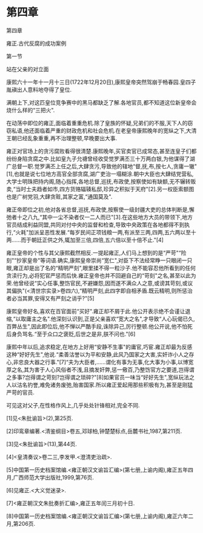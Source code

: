 # 第四章

第四章
雍正.古代反腐的成功案例

第一节
站在父亲的对立面

康熙六十一年十一月十三日(1722年12月20日),康熙皇帝突然驾崩于畅春园.皇四子胤禛出人意料地夺得了皇位.

满朝上下,对这匹皇位竞争赛中的黑马都缺乏了解.各地官员,都不知道这位新皇帝会烧什么样的“三把火".

在动荡中即位的雍正,面临着重重危机.除了皇族的怀疑,兄弟们的不服,天下人的窃窃私语,他还面临着严重的财政危机和社会危机.在老皇帝康熙晚年的宽纵之下,大清王朝已经乱象重重,再不治理整顿,早晚要出大事.

雍正对官场上的贪污腐败看得很清楚.康熙晚年,买官卖官已成常态,甚至连皇子们都纷纷身陷贪腐之中.比如皇九子允禟曾经收受觉罗满丕三十万两白银,为他谋得了湖广总督一职.觉罗满丕上任之后,大肆贪污,导致他的辖地“督,抚,布,按七人,贪庸一辙"[1],也就是说七位地方高官全部贪腐,湖广吏治一塌糊涂.朝中大臣也大肆结党营私,大学士明珠把持内阁,随心指挥,各地总督,巡抚,布政使,按察使如有缺额,无不辗转贩卖,“当时士夫趋者如市,四方货赂辐辏私邸,珍异之积拟于天府"[2].另一权臣索额图也是广树党羽,大肆贪赃,其家之富,“通国莫及".

雍正帝即位之初,他对各省总督,巡抚,布政使,按察使一级封疆大吏的总体判断是,懈弛者十之八九,“其中一尘不染者仅一二人而已"[3].在这些地方大员的带领下,地方官员结成利益同盟,共同对付中央的监督和检查,导致中央政策在各地都得不到执行,“火耗"加派呈恶性发展.“每岁民间正项钱粮一两,有派至三两,四两,五六两以至十两......而于朝廷正供之外,辄加至三倍,四倍,五六倍以至十倍不止."[4]

雍正皇帝的个性与其父康熙截然相反.一提起雍正,人们马上想到的是“严苛"“险刻"“抄家皇帝"等词语.确实,康熙皇帝崇尚“宽仁",对臣下不法经常睁一只眼闭一只眼,雍正却是出了名的“精明严刻",眼里揉不得一粒沙子.他不能容忍他所看到的任何贪渎行为,必将犯官严惩而后快.雍正皇帝也并不回避自己的“苛刻"之名,甚至以此为荣.他曾经说“实心任事,整饬官民,不避嫌怨,因而遂不满众人之意,或谤其苛刻,或议其偏执"(<清世宗实录>卷四六),“精明严刻,此四字即自相矛盾.既云精明,则所惩治者必当其罪,安得又有严刻之诮乎?"[5]

康熙皇帝好名,喜欢在百官面前“买好".雍正却不屑于此.他公开表示绝不会谨让退缩,“以取庸主之名".他深刻认识到,正是父亲喜欢“宽大之名",才导致“人心玩偈已久,百弊丛生",因此即位后,他不惮以严酷手段,诛除异己,厉行整顿.他公开说,他不怕死后身负骂名.“至于众口之褒贬,后世之是非,朕不问也."[6]

康熙中年以后,追求稳定,在地方上好用“安静不生事"的庸官,巧宦.雍正却最为反感这种“好好先生",他说.“柔善沽誉以为平和安静,此风乃国家之大害,实奸诈小人之存心,非忠良大器之行事."[7]“夫为大臣者,......谓化有事为无事,化大事为小事,以博宽厚之名,其为害于人心风俗者不浅,且摘发奸弊,惩一儆百,乃整饬官方之要道,岂得谓之多事?岂得谓之苛刻?岂得谓之琐碎?"[8]如果官员一味当“好好先生",宽纵玩法之人以沽名钓誉,难免诸务废弛,贻害国家.所以雍正爱起用那些积极有为,甚至是刚猛严苛的官员.

可见这对父子,在性格作风上,几乎处处针锋相对,完全不同.

[1]见<朱批谕旨>(2),第25页.

[2]印鸾章编著.<清鉴纲目>卷五,邓球柏,钟楚楚标点,岳麓书社,1987,第211页.

[3]见<朱批谕旨>(13),第44页.

[4]<皇清奏议>卷二三,李发甲.<澄清吏治疏>.

[5]中国第一历史档案馆编.<雍正朝汉文谕旨汇编>(第七册,上谕内阁),雍正五年四月,广西师范大学出版社,1999,第76页.

[6]见雍正.<大义觉迷录>.

[7]<雍正朝汉文朱批奏折汇编>,雍正五年闰三月初十日.

[8]中国第一历史档案馆编.<雍正朝汉文谕旨汇编>(第七册,上谕内阁),雍正六年二月,第206页.